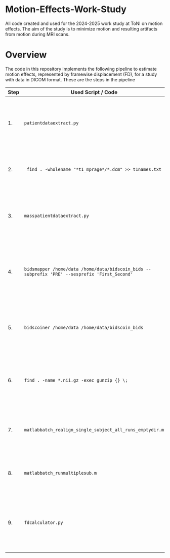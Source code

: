 # Motion-Effects-Work-Study
All code created and used for the 2024-2025 work study at ToNI on motion effects. The aim of the study is to minimize motion and resulting artifacts from motion during MRI scans.

Overview
========

The code in this repository implements the following pipeline to estimate motion effects, represented by framewise displacement (FD), for a study with data in DICOM format. These are the steps in the pipeline

| Step | Used Script / Code                                       | Purpose                                                                                                                        |
|------|----------------------------------------------------------|--------------------------------------------------------------------------------------------------------------------------------|
| 1.   | `patientdataextract.py`                                  | *Optional/Testing*: Retrieves demographic and system information from DICOM files of a single participant                      |
| 2.   | ` find . -wholename "*t1_mprage*/*.dcm" >> t1names.txt`  | Creates Text file with T1 dicom paths of all participants to parse in next step                                                |
| 3.   | `masspatientdataextract.py`                              | Takes all the subject paths (from a `.txt` file) and creates table of all participants' demographic data                       |
| 4.   | `bidsmapper /home/data /home/data/bidscoin_bids --subprefix 'PRE' --sesprefix 'First_Second' ` | Use in BIDSCoin terminal to create bidsmap (a `.yaml` file) for dicoms with provided subprefix and sesprefix in data directory   |
| 5.   | `bidscoiner /home/data /home/data/bidscoin_bids`         | Use in BIDSCoin terminal. Uses bidsmap from previous step to convert mapped dicoms to nifti according to the BIDSCoin format   |
| 6.   | `find . -name *.nii.gz -exec gunzip {} \; `              | Unzips all compressed nifi files of current directory when called in terminal in preparation for SPM realignment               |
| 7.   | `matlabbatch_realign_single_subject_all_runs_emptydir.m` | Runs SPM realignment for 7 sessions, each aligned to the first volume, for the inputted subject file                           |
| 8.   | `matlabbatch_runmultiplesub.m`                           | Automates SPM realignment above for multiple subjects, as inputted                                                             |
| 9.   | `fdcalculator.py`                                        | Cycles through all subject files in provided directory to calculate Mean and Max FD for each run. Creates table with this data |
